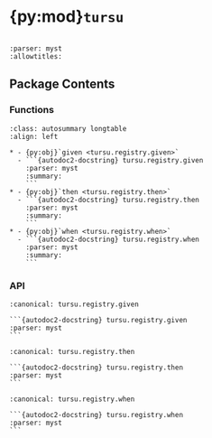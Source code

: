 # {py:mod}`tursu`

```{py:module} tursu
```

```{autodoc2-docstring} tursu
:parser: myst
:allowtitles:
```

## Package Contents

### Functions

````{list-table}
:class: autosummary longtable
:align: left

* - {py:obj}`given <tursu.registry.given>`
  - ```{autodoc2-docstring} tursu.registry.given
    :parser: myst
    :summary:
    ```
* - {py:obj}`then <tursu.registry.then>`
  - ```{autodoc2-docstring} tursu.registry.then
    :parser: myst
    :summary:
    ```
* - {py:obj}`when <tursu.registry.when>`
  - ```{autodoc2-docstring} tursu.registry.when
    :parser: myst
    :summary:
    ```
````

### API

````{py:function} given(pattern: str) -> typing.Callable[[tursu.steps.Handler], tursu.steps.Handler]
:canonical: tursu.registry.given

```{autodoc2-docstring} tursu.registry.given
:parser: myst
```
````

````{py:function} then(pattern: str) -> typing.Callable[[tursu.steps.Handler], tursu.steps.Handler]
:canonical: tursu.registry.then

```{autodoc2-docstring} tursu.registry.then
:parser: myst
```
````

````{py:function} when(pattern: str) -> typing.Callable[[tursu.steps.Handler], tursu.steps.Handler]
:canonical: tursu.registry.when

```{autodoc2-docstring} tursu.registry.when
:parser: myst
```
````
